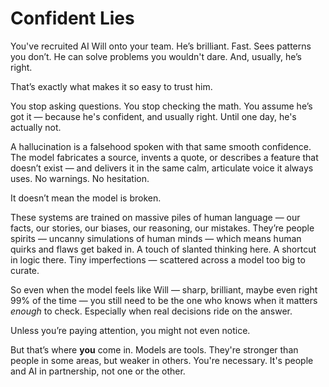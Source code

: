 # Confident Lies

You've recruited AI Will onto your team. He’s brilliant. Fast. Sees patterns you don’t. He can solve problems you wouldn't dare. And, usually, he’s right.

That’s exactly what makes it so easy to trust him.

You stop asking questions. You stop checking the math. You assume he’s got it — because he's confident, and usually right. Until one day, he's actually not.

A hallucination is a falsehood spoken with that same smooth confidence. The model fabricates a source, invents a quote, or describes a feature that doesn’t exist — and delivers it in the same calm, articulate voice it always uses. No warnings. No hesitation.

It doesn’t mean the model is broken.

These systems are trained on massive piles of human language — our facts, our stories, our biases, our reasoning, our mistakes. They’re people spirits — uncanny simulations of human minds — which means human quirks and flaws get baked in. A touch of slanted thinking here. A shortcut in logic there. Tiny imperfections — scattered across a model too big to curate.

So even when the model feels like Will — sharp, brilliant, maybe even right 99% of the time — you still need to be the one who knows when it matters *enough* to check. Especially when real decisions ride on the answer.

Unless you’re paying attention, you might not even notice.

But that’s where **you** come in. Models are tools. They're stronger than people in some areas, but weaker in others. You're necessary. It's people and AI in partnership, not one or the other.
